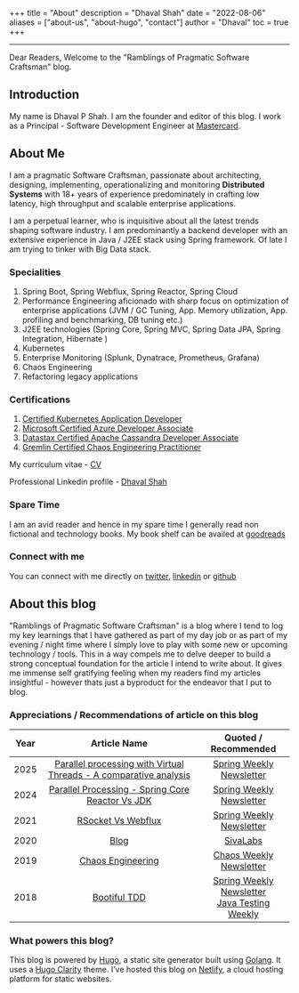 +++
title = "About"
description = "Dhaval Shah"
date = "2022-08-06"
aliases = ["about-us", "about-hugo", "contact"]
author = "Dhaval"
toc = true
+++

------------------------------------------------------------------------------
<!--
[![](https://www.dhaval-shah.com/images/wp-content/uploads/2020/05/about-1.png)](https://www.dhaval-shah.com/images/wp-content/uploads/2020/05/about-1.png)
-->
Dear Readers, Welcome to the "Ramblings of Pragmatic Software Craftsman" blog.

## Introduction
My name is Dhaval P Shah. I am the founder and editor of this blog.
I work as a Principal - Software Development Engineer at [Mastercard](https://www.mastercard.co.in/en-in.html).

## About Me
I am a pragmatic Software Craftsman, passionate about architecting, designing, implementing, operationalizing and monitoring **Distributed Systems** with 18+ years of experience predominately in crafting low latency, high throughput and scalable enterprise applications.

I am a perpetual learner, who is inquisitive about all the latest trends shaping software 
industry. I am predominantly a backend developer with an extensive experience in Java / J2EE stack using Spring framework. Of late I am trying to tinker with Big Data stack.

### Specialities
1. Spring Boot, Spring Webflux, Spring Reactor, Spring Cloud
2. Performance Engineering aficionado with sharp focus on optimization of enterprise applications (JVM / GC Tuning, App. Memory utilization, App. profiling and benchmarking, DB tuning etc.)
3. J2EE technologies (Spring Core, Spring MVC, Spring Data JPA, Spring Integration, Hibernate )
4. Kubernetes
5. Enterprise Monitoring (Splunk, Dynatrace, Prometheus, Grafana)
6. Chaos Engineering
7. Refactoring legacy applications

### Certifications
1. [Certified Kubernetes Application Developer](https://ti-user-certificates.s3.amazonaws.com/e0df7fbf-a057-42af-8a1f-590912be5460/164e9edd-3dfe-493b-82c2-4ff9889fa194-dhaval-shah-94c15851-01c5-40ca-8704-b786404fdb43-certificate.pdf)
2. [Microsoft Certified Azure Developer Associate](https://learn.microsoft.com/en-us/users/dhavalshah-1810/credentials/4bacf5da5f4a5fec)
3. [Datastax Certified Apache Cassandra Developer Associate](https://certification.mettl.com/datastax/applicant/verify-certification-with-qr?email=gladiator201279%40gmail.com&assessment=Apache%20Cassandra%203%20Developer%20Associate%20Certification&date=Oct%2018,%202020)
4. [Gremlin Certified Chaos Engineering Practitioner](https://www.credential.net/b161eed7-1611-471d-b4d1-1b84a0b13d8b)

My curriculum vitae - [CV](https://www.cakeresume.com/dhaval201279)

Professional Linkedin profile - [Dhaval Shah](https://www.linkedin.com/in/dhavalshah201279/)

### Spare Time
I am an avid reader and hence in my spare time I generally read non fictional and technology books. My book shelf can be availed at [goodreads](https://www.goodreads.com/review/list/5826087-dhaval-shah?shelf=read)

### Connect with me
You can connect with me directly on [twitter](https://twitter.com/dhaval201279), [linkedin](https://www.linkedin.com/in/dhavalshah201279/) or [github](https://github.com/dhaval201279)

## About this blog
"Ramblings of Pragmatic Software Craftsman" is a blog where I tend to log my key learnings that I have gathered as part of my day job or as part of my evening / night time where I simply love to play with some new or upcoming technology / tools. This in a way compels me to delve deeper to build a strong conceptual foundation for the article I intend to write about. It gives me immense self gratifying feeling when my readers find my articles insightful - however thats just a byproduct for the endeavor that I put to blog.

### Appreciations / Recommendations of article on this blog
|  Year  | Article Name   | Quoted / Recommended |
|:--------:|:--------:|:------:|
| 2025 | [Parallel processing with Virtual Threads - A comparative analysis](https://www.dhaval-shah.com/parallel-processing-reactor-vs-jdk/) | [Spring Weekly Newsletter](https://spring.io/blog/2025/01/07/this-week-in-spring-january-7th-2025) |
| 2024 | [Parallel Processing - Spring Core Reactor Vs JDK](https://www.dhaval-shah.com/parallel-processing-reactor-vs-jdk/) | [Spring Weekly Newsletter](https://spring.io/blog/2024/12/17/this-week-in-spring-december-17th-2024) |
| 2021 | [RSocket Vs Webflux](https://www.dhaval-shah.com/performance-comparison-rsocket-webflux/) | [Spring Weekly Newsletter](https://spring.io/blog/2021/09/14/this-week-in-spring-september-14th-2021) |
| 2020 | [Blog](https://dhaval-shah.com)| [SivaLabs](https://www.sivalabs.in/2020/09/all-the-resources-you-ever-need-as-a-java-spring-application-developer/)|
| 2019 | [Chaos Engineering](https://www.dhaval-shah.com/chaos-engineering-demonstration-with-working-example/) | [Chaos Weekly Newsletter](https://medium.com/this-week-in-chaos/issue-9-august-6-2019-a410a8c21c23) |
| 2018 | [Bootiful TDD](https://www.dhaval-shah.com/bootiful-test-driven-development/)| [Spring Weekly Newsletter](https://spring.io/blog/2018/03/13/this-week-in-spring-march-13th-2018) <br /> [Java Testing Weekly](https://www.petrikainulainen.net/weekly/java-testing-weekly-12-2018)|

### What powers this blog?
This blog is powered by [Hugo](https://gohugo.io/), a static site generator built using [Golang](https://golang.org/). It uses a [Hugo Clarity](https://themes.gohugo.io/hugo-clarity/) theme.
I’ve hosted this blog on [Netlify](https://www.netlify.com/), a cloud hosting platform for static websites.





